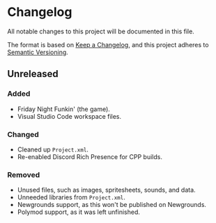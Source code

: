 # Changelog

All notable changes to this project will be documented in this file.

The format is based on [Keep a Changelog](https://keepachangelog.com/en/1.1.0/),
and this project adheres to [Semantic Versioning](https://semver.org/spec/v2.0.0.html).

## Unreleased

### Added

- Friday Night Funkin' (the game).
- Visual Studio Code workspace files.

### Changed

- Cleaned up `Project.xml`.
- Re-enabled Discord Rich Presence for CPP builds.

### Removed

- Unused files, such as images, spritesheets, sounds, and data.
- Unneeded libraries from `Project.xml`.
- Newgrounds support, as this won't be published on Newgrounds.
- Polymod support, as it was left unfinished.
